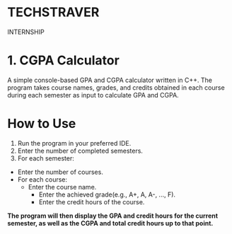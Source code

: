 # TECHSTRAVER
INTERNSHIP

#  1. CGPA Calculator
A simple console-based GPA and CGPA calculator written in C++. The program takes course names, grades, and credits obtained in each course during each semester as input to calculate GPA and CGPA.

# How to Use
1. Run the program in your preferred IDE.
2. Enter the number of completed semesters.
3. For each semester:
 * Enter the number of courses.
 * For each course:
   * Enter the course name.
     * Enter the achieved grade(e.g., A+, A, A-, ..., F).
     * Enter the credit hours of the course.

**The program will then display the GPA and credit hours for the current semester, as well as the CGPA and total credit hours up to that point.**
